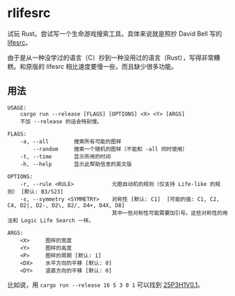 # rlifesrc

试玩 Rust。尝试写一个生命游戏搜索工具。具体来说就是照抄 David Bell 写的 [lifesrc](https://github.com/DavidKinder/Xlife/tree/master/Xlife35/source/lifesearch)。

由于是从一种没学过的语言（C）抄到一种没用过的语言（Rust），写得非常糟糕。和原版的 lifesrc 相比速度要慢一些，而且缺少很多功能。

## 用法

```text
USAGE:
    cargo run --release [FLAGS] [OPTIONS] <X> <Y> [ARGS]
    不加 --release 的话会特别慢。

FLAGS:
    -a, --all        搜索所有可能的图样
        --random     搜索一个随机的图样（不能和 -all 同时使用）
    -t, --time       显示所用的时间
    -h, --help       显示此帮助信息的英文版

OPTIONS:
    -r, --rule <RULE>            元胞自动机的规则（仅支持 Life-like 的规则） [默认: B3/S23]
    -s, --symmetry <SYMMETRY>    对称性 [默认: C1]  [可能的值: C1, C2, C4, D2|, D2-, D2\, D2/, D4+, D4X, D8]
                                 其中一些对称性可能需要加引号。这些对称性的用法和 Logic Life Search 一样。

ARGS:
    <X>     图样的宽度
    <Y>     图样的高度
    <P>     图样的周期 [默认: 1]
    <DX>    水平方向的平移 [默认: 0]
    <DY>    竖直方向的平移 [默认: 0]
```

比如说，用 `cargo run --release 16 5 3 0 1` 可以找到 [25P3H1V0.1](http://conwaylife.com/wiki/25P3H1V0.1)。
